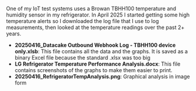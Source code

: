 One of my IoT test systems uses a Browan TBHH100 temperature and humidity sensor in my refrigerator. In April 2025 I started getting some high temperature alerts so I downloaded the log file that I use to log measurements, then looked at the temperature readings over the past 2+ years. 

* **20250416_Datacake Outbound Webhook Log - TBHH100 device only.xlsb**: This file contains all the data and the graphs. It is saved as a binary Excel file because the standard .xlsx was too big
* **LG Refrigerator Temperature Performance Analysis.docx**: This file contains screenshots of the graphs to make them easier to print.
* **20250416_RefrigeratorTempAnalysis.png**: Graphical analysis in image form


